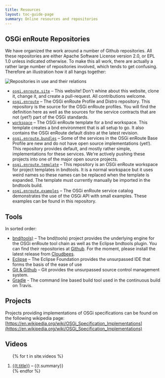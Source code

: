 ```yaml
---
title: Resources 
layout: toc-guide-page
summary: Online resources and repositories
---
```


## OSGi enRoute Repositories

We have organized the work around a number of Github repositories. All these repositories are either Apache Software License version 2.0, or EPL 1.0 unless indicated otherwise. To make this all work, there are actually a rather large number of repositories involved, which tends to get confusing. Therefore an illustration how it all hangs together:

![Repositories in use and their relations](/img/repositories-overview.png)

* [`osgi.enroute.site`][enroute-doc] – This website! Don't whine about this website, clone it, change it, and create a pull-request. All contributions welcome.   
* [`osgi.enroute`][enroute] – The OSGi enRoute Profile and Distro repository. This repository is the source for the OSGi enRoute  profiles. You will find the definition here as well as the sources for the service contracts that are not (yet?) part of the OSGi standards.
* [`workspace`][workspace] – The OSGi enRoute template for a bnd workspace. This template creates a bnd environment that is all setup to go. It also contains the OSGi enRoute default distro at the latest revision. 
* [`osgi.enroute.bundles`](https://github.com/osgi/osgi.enroute.bundles) – Some of the services in the OSGi enRoute Base Profile are new and do not have open source implementations (yet!). This repository provides default, and mostly rather simple, implementations for these services. We're actively pushing these projects into one of the major open source projects.
* [`osgi.enroute.template`][template] – This repository is an OSGi enRoute workspace for project templates in bndtools. It is a normal workspace but it uses weird names so these names can be replaced when the template is expanded. The template must currently manually be imported in the bndtools build.
* [`osgi.enroute.examples`][examples] – The OSGi enRoute service catalog demonstrates the use of the OSGi API with small examples. These examples can be found in this repository. 

## Tools

In sorted order:

* [bnd(tools)](http://bndtools.org) – The bnd(tools) project provides the underlying engine for the OSGi enRoute tool chain as well as the Eclipse bndtools plugin. You can find their repositories at [Github][bndtools]. For the moment, please install the latest release from [Cloudbees][cloudbees].
* [Eclipse](http://eclipse.org)  – The Eclipse Foundation provides the unsurpassed IDE that forms the basis of the ease of use 
* [Git & Github](https://github.com) – Git provides the unsurpassed source control management system. 
* [Gradle][gradle] - The command line based build tool used in the continuous build on Travis.


## Projects

Projects providing implementations of OSGi specifications can be found on the following wikipedia page: [https://en.wikipedia.org/wiki/OSGi_Specification_Implementations](https://en.wikipedia.org/wiki/OSGi_Specification_Implementations)


[enroute-doc]: https://github.com/osgi/osgi.enroute.site
[enroute]: https://github.com/osgi/osgi.enroute
[template]: https://github.com/osgi/osgi.enroute.template
[examples]: https://github.com/osgi/osgi.enroute.examples
[workspace]: https://github.com/osgi/workspace
[bndtools]: https://github.com/bndtools
[gradle]: http://www.gradle.org/
[cloudbees]: https://bndtools.ci.cloudbees.com/job/bndtools.master/lastSuccessfulBuild/artifact/build/generated/p2/


## Videos

<div>
<ol>

{% for t in site.videos %}<li><a href="{{t.url}}">{{t.title}}</a> – {{t.summary}}</li>
{% endfor %}

</ol>
</div>


